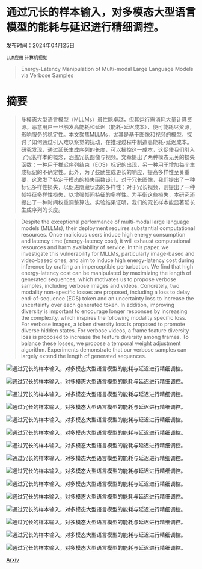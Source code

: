 # 通过冗长的样本输入，对多模态大型语言模型的能耗与延迟进行精细调控。

发布时间：2024年04月25日

`LLM应用` `计算机视觉`

> Energy-Latency Manipulation of Multi-modal Large Language Models via Verbose Samples

# 摘要

> 多模态大型语言模型（MLLMs）虽性能卓越，但其运行需消耗大量计算资源。恶意用户一旦触发高能耗和延迟（能耗-延迟成本），便可能耗尽资源，影响服务的稳定性。本文聚焦MLLMs，尤其是基于图像和视频的模型，探讨了如何通过引入难以察觉的扰动，在推理过程中制造高能耗-延迟成本。研究发现，通过延长生成序列的长度，可以操控这一成本，这促使我们引入了冗长样本的概念，涵盖冗长图像与视频。文章提出了两种模态无关的损失函数：一种用于推迟序列结束（EOS）标记的出现，另一种用于增加每个生成标记的不确定性。此外，为了鼓励生成更长的响应，提高多样性至关重要，这激发了特定于模态的损失函数设计。对于冗长图像，我们提出了一种标记多样性损失，以促进隐藏状态的多样性；对于冗长视频，则提出了一种帧特征多样性损失，以增强帧间特征的多样性。为平衡这些损失，本研究还提出了一种时间权重调整算法。实验结果证明，我们的冗长样本能显著延长生成序列的长度。

> Despite the exceptional performance of multi-modal large language models (MLLMs), their deployment requires substantial computational resources. Once malicious users induce high energy consumption and latency time (energy-latency cost), it will exhaust computational resources and harm availability of service. In this paper, we investigate this vulnerability for MLLMs, particularly image-based and video-based ones, and aim to induce high energy-latency cost during inference by crafting an imperceptible perturbation. We find that high energy-latency cost can be manipulated by maximizing the length of generated sequences, which motivates us to propose verbose samples, including verbose images and videos. Concretely, two modality non-specific losses are proposed, including a loss to delay end-of-sequence (EOS) token and an uncertainty loss to increase the uncertainty over each generated token. In addition, improving diversity is important to encourage longer responses by increasing the complexity, which inspires the following modality specific loss. For verbose images, a token diversity loss is proposed to promote diverse hidden states. For verbose videos, a frame feature diversity loss is proposed to increase the feature diversity among frames. To balance these losses, we propose a temporal weight adjustment algorithm. Experiments demonstrate that our verbose samples can largely extend the length of generated sequences.

![通过冗长的样本输入，对多模态大型语言模型的能耗与延迟进行精细调控。](../../../paper_images/2404.16557/x1.png)

![通过冗长的样本输入，对多模态大型语言模型的能耗与延迟进行精细调控。](../../../paper_images/2404.16557/x2.png)

![通过冗长的样本输入，对多模态大型语言模型的能耗与延迟进行精细调控。](../../../paper_images/2404.16557/x3.png)

![通过冗长的样本输入，对多模态大型语言模型的能耗与延迟进行精细调控。](../../../paper_images/2404.16557/x4.png)

![通过冗长的样本输入，对多模态大型语言模型的能耗与延迟进行精细调控。](../../../paper_images/2404.16557/x5.png)

![通过冗长的样本输入，对多模态大型语言模型的能耗与延迟进行精细调控。](../../../paper_images/2404.16557/x6.png)

![通过冗长的样本输入，对多模态大型语言模型的能耗与延迟进行精细调控。](../../../paper_images/2404.16557/x7.png)

![通过冗长的样本输入，对多模态大型语言模型的能耗与延迟进行精细调控。](../../../paper_images/2404.16557/x8.png)

![通过冗长的样本输入，对多模态大型语言模型的能耗与延迟进行精细调控。](../../../paper_images/2404.16557/x9.png)

![通过冗长的样本输入，对多模态大型语言模型的能耗与延迟进行精细调控。](../../../paper_images/2404.16557/x10.png)

![通过冗长的样本输入，对多模态大型语言模型的能耗与延迟进行精细调控。](../../../paper_images/2404.16557/x11.png)

![通过冗长的样本输入，对多模态大型语言模型的能耗与延迟进行精细调控。](../../../paper_images/2404.16557/x12.png)

![通过冗长的样本输入，对多模态大型语言模型的能耗与延迟进行精细调控。](../../../paper_images/2404.16557/x13.png)

![通过冗长的样本输入，对多模态大型语言模型的能耗与延迟进行精细调控。](../../../paper_images/2404.16557/x14.png)

![通过冗长的样本输入，对多模态大型语言模型的能耗与延迟进行精细调控。](../../../paper_images/2404.16557/x15.png)

[Arxiv](https://arxiv.org/abs/2404.16557)